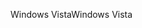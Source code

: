 <span data-ttu-id="1a951-101">Windows Vista</span><span class="sxs-lookup"><span data-stu-id="1a951-101">Windows Vista</span></span>